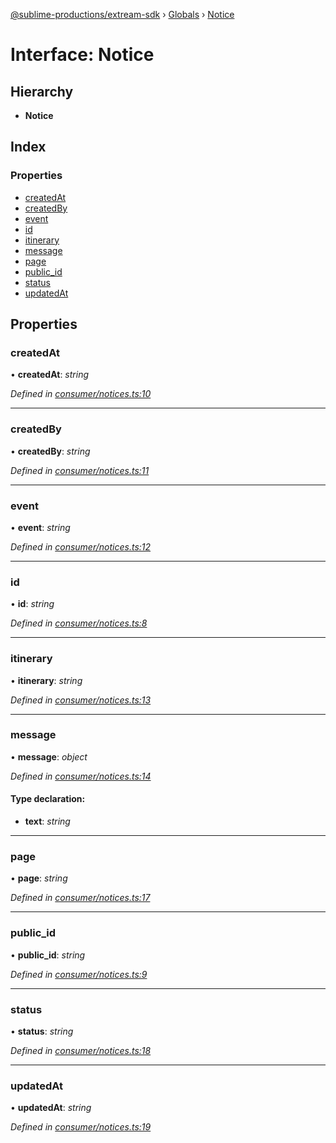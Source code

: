[@sublime-productions/extream-sdk](../README.md) › [Globals](../globals.md) › [Notice](notice.md)

# Interface: Notice

## Hierarchy

* **Notice**

## Index

### Properties

* [createdAt](notice.md#createdat)
* [createdBy](notice.md#createdby)
* [event](notice.md#event)
* [id](notice.md#id)
* [itinerary](notice.md#itinerary)
* [message](notice.md#message)
* [page](notice.md#page)
* [public_id](notice.md#public_id)
* [status](notice.md#status)
* [updatedAt](notice.md#updatedat)

## Properties

###  createdAt

• **createdAt**: *string*

*Defined in [consumer/notices.ts:10](https://github.com/Extream-SaaS/ex-sdk/blob/dd0fa1a/src/consumer/notices.ts#L10)*

___

###  createdBy

• **createdBy**: *string*

*Defined in [consumer/notices.ts:11](https://github.com/Extream-SaaS/ex-sdk/blob/dd0fa1a/src/consumer/notices.ts#L11)*

___

###  event

• **event**: *string*

*Defined in [consumer/notices.ts:12](https://github.com/Extream-SaaS/ex-sdk/blob/dd0fa1a/src/consumer/notices.ts#L12)*

___

###  id

• **id**: *string*

*Defined in [consumer/notices.ts:8](https://github.com/Extream-SaaS/ex-sdk/blob/dd0fa1a/src/consumer/notices.ts#L8)*

___

###  itinerary

• **itinerary**: *string*

*Defined in [consumer/notices.ts:13](https://github.com/Extream-SaaS/ex-sdk/blob/dd0fa1a/src/consumer/notices.ts#L13)*

___

###  message

• **message**: *object*

*Defined in [consumer/notices.ts:14](https://github.com/Extream-SaaS/ex-sdk/blob/dd0fa1a/src/consumer/notices.ts#L14)*

#### Type declaration:

* **text**: *string*

___

###  page

• **page**: *string*

*Defined in [consumer/notices.ts:17](https://github.com/Extream-SaaS/ex-sdk/blob/dd0fa1a/src/consumer/notices.ts#L17)*

___

###  public_id

• **public_id**: *string*

*Defined in [consumer/notices.ts:9](https://github.com/Extream-SaaS/ex-sdk/blob/dd0fa1a/src/consumer/notices.ts#L9)*

___

###  status

• **status**: *string*

*Defined in [consumer/notices.ts:18](https://github.com/Extream-SaaS/ex-sdk/blob/dd0fa1a/src/consumer/notices.ts#L18)*

___

###  updatedAt

• **updatedAt**: *string*

*Defined in [consumer/notices.ts:19](https://github.com/Extream-SaaS/ex-sdk/blob/dd0fa1a/src/consumer/notices.ts#L19)*
